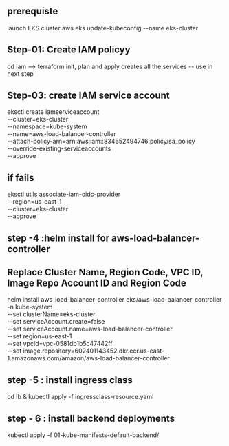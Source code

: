 ## prerequiste
  launch EKS cluster 
  aws eks update-kubeconfig --name eks-cluster

## Step-01:  Create IAM policyy
cd iam --> terraform init, plan and apply creates all the services -- use in next step

## Step-03: create IAM service account
eksctl create iamserviceaccount \
  --cluster=eks-cluster \
  --namespace=kube-system \
  --name=aws-load-balancer-controller \
  --attach-policy-arn=arn:aws:iam::834652494746:policy/sa_policy \
  --override-existing-serviceaccounts \
  --approve

 ## if fails
  eksctl utils associate-iam-oidc-provider \
    --region=us-east-1 \
    --cluster=eks-cluster \
    --approve

## step -4 :helm install for aws-load-balancer-controller
## Replace Cluster Name, Region Code, VPC ID, Image Repo Account ID and Region Code  
helm install aws-load-balancer-controller eks/aws-load-balancer-controller \
  -n kube-system \
  --set clusterName=eks-cluster \
  --set serviceAccount.create=false \
  --set serviceAccount.name=aws-load-balancer-controller \
  --set region=us-east-1 \
  --set vpcId=vpc-0581db1b5c47442ff \
  --set image.repository=602401143452.dkr.ecr.us-east-1.amazonaws.com/amazon/aws-load-balancer-controller

## step -5 : install ingress class
cd lb & kubectl apply -f ingressclass-resource.yaml

## step - 6 : install backend deployments
kubectl apply -f 01-kube-manifests-default-backend/

